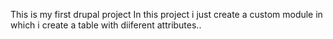 This is my first drupal project 
In this project i just create a custom module in which i create a table with diiferent attributes..
